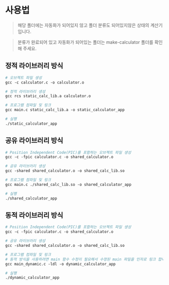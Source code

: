 # 사용법

> 해당 폴더에는 자동화가 되어있지 않고 폴더 분류도 되어있지않은 상태의 계산기 입니다.

> 분류가 완료되어 있고 자동화가 되어있는 폴더는 make-calculator 폴더를 확인해 주세요.

## 정적 라이브러리 방식
```Makefile
# 오브젝트 파일 생성
gcc -c calculator.c -o calculator.o

# 정적 라이브러리 생성
gcc rcs static_calc_lib.a calculator.o

# 프로그램 컴파일 및 링크
gcc main.c static_calc_lib.a -o static_calculator_app

# 실행
./static_calculator_app
```

## 공유 라이브러리 방식
```Makefile
# Position Independent Code(PIC)를 포함하는 오브젝트 파일 생성
gcc -c -fpic calculator.c -o shared_calculator.o

# 공유 라이브러리 생성
gcc -shared shared_calculator.o -o shared_calc_lib.so 

# 프로그램 컴파일 및 링크
gcc main.c ./shared_calc_lib.so -o shared_calculator_app

# 실행
./shared_calculator_app
```

## 동적 라이브러리 방식
```Makefile
# Position Independent Code(PIC)를 포함하는 오브젝트 파일 생성
gcc -c -fpic calculator.c -o shared_calculator.o

# 공유 라이브러리 생성
gcc -shared shared_calculator.o -o shared_calc_lib.so 

# 프로그램 컴파일 및 링크
# 동적 방식을 사용하려면 main 함수 수정이 필요해서 수정된 main 파일을 인자로 링크 합니다
gcc main_dynamic.c -ldl -o dynamic_calculator_app

# 실행
./dynamic_calculator_app
```
